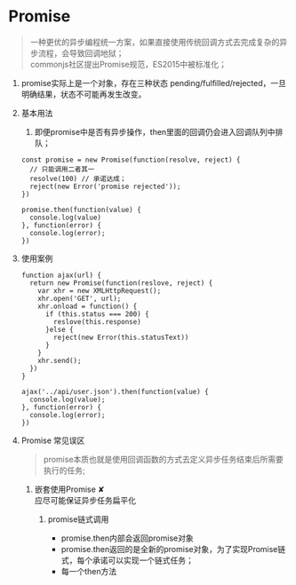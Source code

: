 # Promise
> 一种更优的异步编程统一方案，如果直接使用传统回调方式去完成复杂的异步流程，会导致回调地狱；<br/>commonjs社区提出Promise规范，ES2015中被标准化；

1. promise实际上是一个对象，存在三种状态 pending/fulfilled/rejected，一旦明确结果，状态不可能再发生改变。

2. 基本用法
  
   1. 即便promise中是否有异步操作，then里面的回调仍会进入回调队列中排队；
    ```
    const promise = new Promise(function(resolve, reject) {
      // 只能调用二者其一
      resolve(100) // 承诺达成；
      reject(new Error('promise rejected'));
    })

    promise.then(function(value) {
      console.log(value)
    }, function(error) {
      console.log(error);
    })
    ```
3. 使用案例
    ```
    function ajax(url) {
      return new Promise(function(reslove, reject) {
        var xhr = new XMLHttpRequest();
        xhr.open('GET', url);
        xhr.onload = function() {
          if (this.status === 200) {
            reslove(this.response)
          }else {
            reject(new Error(this.statusText))
          }
        }
        xhr.send();
      })
    }

    ajax('../api/user.json').then(function(value) {
      console.log(value);
    }, function(error) {
      console.log(error);
    })
    ```
4. Promise 常见误区
    > promise本质也就是使用回调函数的方式去定义异步任务结束后所需要执行的任务;

    1. 嵌套使用Promise  ✘<br/>
      应尽可能保证异步任务扁平化

       1. promise链式调用

          * promise.then内部会返回promise对象
          * promise.then返回的是全新的promise对象，为了实现Promise链式，每个承诺可以实现一个链式任务；
          * 每一个then方法
      

